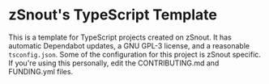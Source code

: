# zSnout's TypeScript Template

This is a template for TypeScript projects created on zSnout. It has automatic
Dependabot updates, a GNU GPL-3 license, and a reasonable `tsconfig.json`. Some
of the configuration for this project is zSnout specific. If you're using this
personally, edit the CONTRIBUTING.md and FUNDING.yml files.
